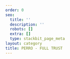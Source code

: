 ```yaml
---
order: 0
seo:
  title: ''
  description: ''
  robots: []
  extra: []
  type: stackbit_page_meta
layout: category
title: PERRO - FULL TRUST
---
```

